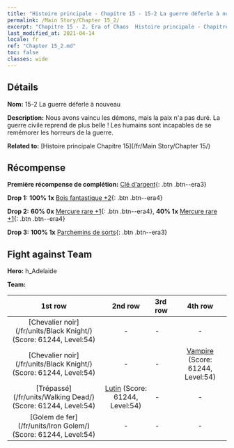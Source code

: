 ```yaml
---
title: "Histoire principale - Chapitre 15 - 15-2 La guerre déferle à nouveau"
permalink: /Main Story/Chapter 15_2/
excerpt: "Chapitre 15 - 2. Era of Chaos  Histoire principale - Chapitre 15_2. 15-2 La guerre déferle à nouveau"
last_modified_at: 2021-04-14
locale: fr
ref: "Chapter 15_2.md"
toc: false
classes: wide
---
```


## Détails

 **Nom:** 15-2 La guerre déferle à nouveau

 **Description:** Nous avons vaincu les démons, mais la paix n'a pas duré. La guerre civile reprend de plus belle ! Les humains sont incapables de se remémorer les horreurs de la guerre.

 **Related to:** [Histoire principale Chapitre 15](/fr/Main Story/Chapter 15/)

## Récompense

 **Première récompense de complétion:** [Clé d'argent](/fr/Items/con_693/){: .btn .btn--era3}

 **Drop 1:** **100% 1x** [Bois fantastique +2](/fr/Items/mat_48/){: .btn .btn--era4}

 **Drop 2:** **60% 0x** [Mercure rare +1](/fr/Items/mat_42/){: .btn .btn--era4}, **40% 1x** [Mercure rare +1](/fr/Items/mat_42/){: .btn .btn--era4}

 **Drop 3:** **100% 1x** [Parchemins de sorts](/fr/Items/con_694/){: .btn .btn--era3}


## Fight against Team
 **Hero:** h_Adelaide

 **Team:**


  | 1st row | 2nd row | 3rd row | 4th row |
  |:----:|:----:|:----|:----:|
  | [Chevalier noir](/fr/units/Black Knight/) (Score: 61244, Level:54)  | - | - | - |
  | [Chevalier noir](/fr/units/Black Knight/) (Score: 61244, Level:54)  | - | - | [Vampire](/fr/units/Vampire/) (Score: 61244, Level:54)  |
  | [Trépassé](/fr/units/Walking Dead/) (Score: 61244, Level:54)  | [Lutin](/fr/units/Gremlin/) (Score: 61244, Level:54)  | - | - |
  | [Golem de fer](/fr/units/Iron Golem/) (Score: 61244, Level:54)  | - | - | - |


